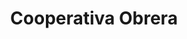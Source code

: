 ---
title: "Cooperativa Obrera"
url: /san-martin-de-los-andes/cooperativa-obrera-pasaje-la-islita/
shop: comodidad
---